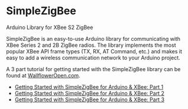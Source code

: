 # SimpleZigBee
Arduino Library for XBee S2 ZigBee

SimpleZigBee is an easy-to-use Arduino library for communicating with XBee Series 2 and 2B ZigBee radios. The library implements the most popular XBee API frame types (TX, RX, AT Command, etc.) and makes it easy to add a wireless communication network to your Arduino project. 

A 3 part tutorial for getting started with the SimpleZigBee library can be found at <a href="http://ericburger.github.io/simple-zigbee/getting-started-part-1" target="_blank">WallflowerOpen.com</a>.
* <a href="http://ericburger.github.io/simple-zigbee/getting-started-part-1" target="_blank">Getting Started with SimpleZigBee for Arduino & XBee: Part 1</a>
* <a href="http://ericburger.github.io/simple-zigbee/getting-started-part-2" target="_blank">Getting Started with SimpleZigBee for Arduino & XBee: Part 2</a>
* <a href="http://ericburger.github.io/simple-zigbee/getting-started-part-3" target="_blank">Getting Started with SimpleZigBee for Arduino & XBee: Part 3</a>
